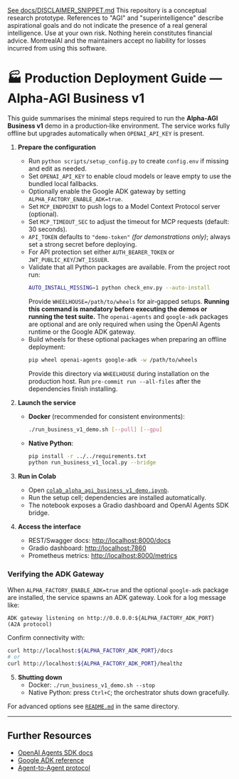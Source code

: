 [See docs/DISCLAIMER_SNIPPET.md](../../DISCLAIMER_SNIPPET.md)
This repository is a conceptual research prototype. References to "AGI" and "superintelligence" describe aspirational goals and do not indicate the presence of a real general intelligence. Use at your own risk. Nothing herein constitutes financial advice. MontrealAI and the maintainers accept no liability for losses incurred from using this software.


# 🏭 Production Deployment Guide — Alpha‑AGI Business v1

This guide summarises the minimal steps required to run the **Alpha‑AGI Business v1** demo in a production‑like
  environment. The service works fully offline but upgrades automatically when `OPENAI_API_KEY` is present.

1. **Prepare the configuration**
   - Run `python scripts/setup_config.py` to create `config.env` if missing and edit as needed.
   - Set `OPENAI_API_KEY` to enable cloud models or leave empty to use the bundled local fallbacks.
   - Optionally enable the Google ADK gateway by setting `ALPHA_FACTORY_ENABLE_ADK=true`.
   - Set `MCP_ENDPOINT` to push logs to a Model Context Protocol server (optional).
   - Set `MCP_TIMEOUT_SEC` to adjust the timeout for MCP requests (default: 30 seconds).
   - `API_TOKEN` defaults to `"demo-token"` *(for demonstrations only)*; always set a strong secret before deploying.
   - For API protection set either `AUTH_BEARER_TOKEN` or `JWT_PUBLIC_KEY`/`JWT_ISSUER`.
   - Validate that all Python packages are available. From the project root run:
     ```bash
     AUTO_INSTALL_MISSING=1 python check_env.py --auto-install
     ```
     Provide `WHEELHOUSE=/path/to/wheels` for air‑gapped setups. **Running this
      command is mandatory before executing the demos or running the test suite.**
      The `openai-agents` and `google-adk` packages are optional and are only
      required when using the OpenAI Agents runtime or the Google ADK gateway.
   - Build wheels for these optional packages when preparing an offline
      deployment:
      ```bash
      pip wheel openai-agents google-adk -w /path/to/wheels
      ```
      Provide this directory via `WHEELHOUSE` during installation on the
      production host.
Run `pre-commit run --all-files` after the dependencies finish installing.

2. **Launch the service**
   - **Docker** (recommended for consistent environments):
     ```bash
     ./run_business_v1_demo.sh [--pull] [--gpu]
     ```
   - **Native Python**:
     ```bash
     pip install -r ../../requirements.txt
     python run_business_v1_local.py --bridge
     ```

3. **Run in Colab**
   - Open [`colab_alpha_agi_business_v1_demo.ipynb`](https://github.com/MontrealAI/AGI-Alpha-Agent-v0/blob/main/alpha_factory_v1/demos/alpha_agi_business_v1/colab_alpha_agi_business_v1_demo.ipynb).
   - Run the setup cell; dependencies are installed automatically.
   - The notebook exposes a Gradio dashboard and OpenAI Agents SDK bridge.

4. **Access the interface**
   - REST/Swagger docs: [http://localhost:8000/docs](http://localhost:8000/docs)
   - Gradio dashboard: [http://localhost:7860](http://localhost:7860)
   - Prometheus metrics: [http://localhost:8000/metrics](http://localhost:8000/metrics)

### Verifying the ADK Gateway
When `ALPHA_FACTORY_ENABLE_ADK=true` and the optional `google-adk` package are
installed, the service spawns an ADK gateway.  Look for a log message like:

```
ADK gateway listening on http://0.0.0.0:${ALPHA_FACTORY_ADK_PORT}  (A2A protocol)
```

Confirm connectivity with:

```bash
curl http://localhost:${ALPHA_FACTORY_ADK_PORT}/docs
# or
curl http://localhost:${ALPHA_FACTORY_ADK_PORT}/healthz
```

5. **Shutting down**
   - Docker: `./run_business_v1_demo.sh --stop`
   - Native Python: press `Ctrl+C`; the orchestrator shuts down gracefully.

For advanced options see [`README.md`](https://github.com/MontrealAI/AGI-Alpha-Agent-v0/blob/main/alpha_factory_v1/demos/alpha_agi_business_v1/README.md) in the same directory.

---

## Further Resources

- [OpenAI Agents SDK docs](https://openai.github.io/openai-agents-python/)
- [Google ADK reference](https://google.github.io/adk-docs/)
- [Agent-to-Agent protocol](https://github.com/google/A2A)
